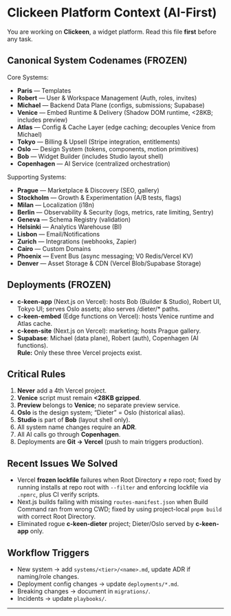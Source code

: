 # Clickeen Platform Context (AI-First)

You are working on **Clickeen**, a widget platform. Read this file **first** before any task.

## Canonical System Codenames (FROZEN)
Core Systems:
- **Paris** — Templates
- **Robert** — User & Workspace Management (Auth, roles, invites)
- **Michael** — Backend Data Plane (configs, submissions; Supabase)
- **Venice** — Embed Runtime & Delivery (Shadow DOM runtime, <28KB; includes preview)
- **Atlas** — Config & Cache Layer (edge caching; decouples Venice from Michael)
- **Tokyo** — Billing & Upsell (Stripe integration, entitlements)
- **Oslo** — Design System (tokens, components, motion primitives)
- **Bob** — Widget Builder (includes Studio layout shell)
- **Copenhagen** — AI Service (centralized orchestration)

Supporting Systems:
- **Prague** — Marketplace & Discovery (SEO, gallery)
- **Stockholm** — Growth & Experimentation (A/B tests, flags)
- **Milan** — Localization (i18n)
- **Berlin** — Observability & Security (logs, metrics, rate limiting, Sentry)
- **Geneva** — Schema Registry (validation)
- **Helsinki** — Analytics Warehouse (BI)
- **Lisbon** — Email/Notifications
- **Zurich** — Integrations (webhooks, Zapier)
- **Cairo** — Custom Domains
- **Phoenix** — Event Bus (async messaging; V0 Redis/Vercel KV)
- **Denver** — Asset Storage & CDN (Vercel Blob/Supabase Storage)

## Deployments (FROZEN)
- **c-keen-app** (Next.js on Vercel): hosts Bob (Builder & Studio), Robert UI, Tokyo UI; serves Oslo assets; also serves /dieter/* paths.
- **c-keen-embed** (Edge functions on Vercel): hosts Venice runtime and Atlas cache.
- **c-keen-site** (Next.js on Vercel): marketing; hosts Prague gallery.
- **Supabase**: Michael (data plane), Robert (auth), Copenhagen (AI functions).  
**Rule:** Only these three Vercel projects exist.

## Critical Rules
1. **Never** add a 4th Vercel project.  
2. **Venice** script must remain **<28KB gzipped**.  
3. **Preview** belongs to **Venice**; no separate preview service.  
4. **Oslo** is the design system; “Dieter” = Oslo (historical alias).  
5. **Studio** is part of **Bob** (layout shell only).  
6. All system name changes require an **ADR**.  
7. All AI calls go through **Copenhagen**.  
8. Deployments are **Git → Vercel** (push to main triggers production).

## Recent Issues We Solved
- Vercel **frozen lockfile** failures when Root Directory ≠ repo root; fixed by running installs at repo root with `--filter` and enforcing lockfile via `.npmrc`, plus CI verify scripts.
- Next.js builds failing with missing `routes-manifest.json` when Build Command ran from wrong CWD; fixed by using project-local `pnpm build` with correct Root Directory.
- Eliminated rogue **c-keen-dieter** project; Dieter/Oslo served by **c-keen-app** only.

## Workflow Triggers
- New system → add `systems/<tier>/<name>.md`, update ADR if naming/role changes.  
- Deployment config changes → update `deployments/*.md`.  
- Breaking changes → document in `migrations/`.  
- Incidents → update `playbooks/`.

---


